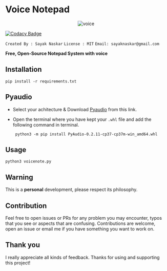 # Voice Notepad

<p align="center">
  <img src="https://i.ibb.co/hCjSsPb/voice.png" alt="voice" border="0"></p>

[![Codacy Badge](https://api.codacy.com/project/badge/Grade/dd8ee8a28ced444db5ba958f54ed3d9f)](https://www.codacy.com/manual/hacky1997/Voice-Notepad?utm_source=github.com&amp;utm_medium=referral&amp;utm_content=hacky1997/Voice-Notepad&amp;utm_campaign=Badge_Grade)

`Created By : Sayak Naskar`
`License : MIT`
`Email: sayaknaskar@gmail.com`

**Free, Open-Source Notepad System with voice**

## Installation
```pip install -r requirements.txt ```

## Pyaudio
 - Select your achitecture & Download [Pyaudio](https://www.lfd.uci.edu/~gohlke/pythonlibs/#pyaudio) from this link.
 - Open the terminal where you have kept your `.whl` file and add the following command in terminal.

   ``` python3 -m pip install PyAudio-0.2.11-cp37-cp37m-win_amd64.whl```  
   
## Usage
 ```python3 voicenote.py ```

## Warning
 This is a **personal** development, please respect its philosophy.
 
## Contribution
   Feel free to open issues or PRs for any problem you may encounter, typos that you see or aspects that are confusing. Contributions are welcome, open an issue or email me if you have something you want to work on.
 
## Thank you
I really appreciate all kinds of feedback. Thanks for using and supporting this project!
